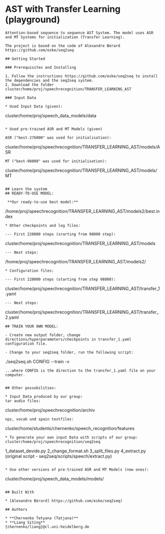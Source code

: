 # AST with Transfer Learning (playground)

```
Attention-based sequence to sequence AST System. The model uses ASR and MT Systems for initialization (Transfer Learning).

The project is based on the code of Alexandre Bérard https://github.com/eske/seq2seq

## Getting Started

### Prerequisites and Installing

1. Follow the instructions https://github.com/eske/seq2seq to install the dependencies and the seq2seq system.
2. Download the folder cluster/home/proj/speechrecognition/TRANSFER_LEARNING_AST 

### Input Data

* Used Input Data (given):

```
cluster/home/proj/speech_data_models/data
```

* Used pre-trained ASR and MT Models (given)

ASR ("best-276000" was used for initialisation): 

```
cluster/home/proj/speechrecognition/TRANSFER_LEARNING_AST/models/ASR
```
MT ("best-98000" was used for initialisation): 
```
cluster/home/proj/speechrecognition/TRANSFER_LEARNING_AST/models/MT
```

## Learn the system
## READY-TO-USE MODEL:

 **Our ready-to-use best model:** 
 ```
 /home/proj/speechrecognition/TRANSFER_LEARNING_AST/models2/best.index
```
* Other checkpoints and log files: 

--- First 220000 steps (srarting from 98000 step):
```
cluster/home/proj/speechrecognition/TRANSFER_LEARNING_AST/models
```
--- Next steps:
```
/home/proj/speechrecognition/TRANSFER_LEARNING_AST/models2/
```
* Configuration files:

--- First 220000 steps (starting from step 98000):
```
cluster/home/proj/speechrecognition/TRANSFER_LEARNING_AST/transfer_1.yaml
```
--- Next steps:
```
cluster/home/proj/speechrecognition/TRANSFER_LEARNING_AST/transfer_2.yaml
```
## TRAIN YOUR OWN MODEL:

- Create new output folder, change directions/hyperparameters/checkpoints in transfer_1.yaml configuration file.

- Change to your seq2seq folder, run the following script:
```
./seq2seq.sh CONFIG --train -v 
```
...where CONFIG is the direction to the transfer_1.yaml file on your computer.


## Other possobilities:

* Input Data produced by our group:
tar audio files:
```
cluster/home/proj/speechrecognition/archiv
```
npz, vocab und spain textfiles:
```
cluster/home/students/chernenko/speech_recognition/features
```
* To generate your own input Data with scripts of our group:
cluster/home/proj/speechrecognition/seq2seq

```
1_dataset_devide.py
2_change_format.sh
3_split_files.py
4_extract.py  (original script - seq2seq/scripts/speech/extract.py)
```

* Use other versions of pre-trained ASR and MT Models (new ones):

```
cluster/home/proj/speech_data_models/models/
```

## Built With

* [Alexandre Bérard] https://github.com/eske/seq2seq) 

## Authors

* **Chernenko Tetyana (Tatjana)** 
* **Liang Siting**
{chernenko/liang}@cl.uni-heidelberg.de

